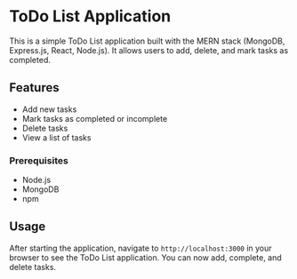 
# ToDo List Application

This is a simple ToDo List application built with the MERN stack (MongoDB, Express.js, React, Node.js). It allows users to add, delete, and mark tasks as completed.

## Features

- Add new tasks
- Mark tasks as completed or incomplete
- Delete tasks
- View a list of tasks


### Prerequisites

- Node.js
- MongoDB
- npm


## Usage

After starting the application, navigate to `http://localhost:3000` in your browser to see the ToDo List application. You can now add, complete, and delete tasks.

